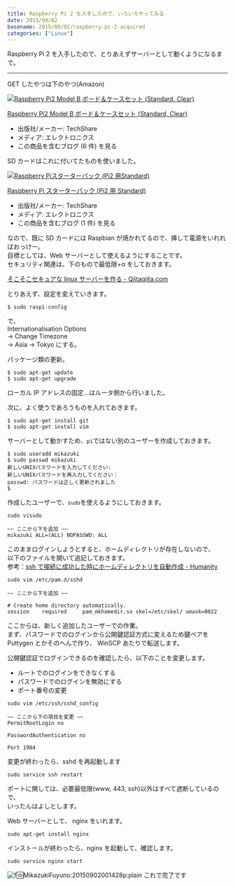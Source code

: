 ```yaml
---
title: Raspberry Pi 2 を入手したので、いろいろやってみる
date: 2015/09/02
basename: 2015/09/02/raspberry-pi-2-acquired
categories: ["Linux"]
---
```


Raspberry Pi 2 を入手したので、とりあえずサーバーとして動くようになるまで。

---

GET したやつは下のやつ(Amazon)

[![Raspberry Pi2 Model B ボード＆ケースセット (Standard, Clear)](http://ecx.images-amazon.com/images/I/51AmnWwg0PL._SL160_.jpg "Raspberry Pi2 Model B ボード＆ケースセット (Standard, Clear)")](http://www.amazon.co.jp/exec/obidos/ASIN/B00TBKFAI2/hatena-blog-22/)

[Raspberry Pi2 Model B ボード＆ケースセット (Standard, Clear)](http://www.amazon.co.jp/exec/obidos/ASIN/B00TBKFAI2/hatena-blog-22/)

- 出版社/メーカー: TechShare
- メディア: エレクトロニクス
- この商品を含むブログ (6 件) を見る

SD カードはこれに付いてたものを使いました。

[![Raspberry Piスターターパック (Pi2 用Standard)](http://ecx.images-amazon.com/images/I/51kKMMm0fzL._SL160_.jpg "Raspberry Piスターターパック (Pi2 用Standard)")](http://www.amazon.co.jp/exec/obidos/ASIN/B00TLGADDS/hatena-blog-22/)

[Raspberry Pi スターターパック (Pi2 用 Standard)](http://www.amazon.co.jp/exec/obidos/ASIN/B00TLGADDS/hatena-blog-22/)

- 出版社/メーカー: TechShare
- メディア: エレクトロニクス
- この商品を含むブログ (1 件) を見る

なので、既に SD カードには Raspbian が焼かれてるので、挿して電源をいれればおっけー。  
目標としては、Web サーバーとして使えるようにすることです。  
セキュリティ関連は、下のもので最低限+α をしておきます。

<a href="http://qiita.com/cocuh/items/e7c305ccffb6841d109c">そこそこセキュアな linux サーバーを作る - Qiita</a>[qiita.com](http://qiita.com/cocuh/items/e7c305ccffb6841d109c)

とりあえず、設定を変えていきます。

```
$ sudo raspi-config
```

で、  
Internationalisation Options  
\-> Change Timezone  
\-> Asia -> Tokyo にする。

パッケージ類の更新。

```
$ sudo apt-get update
$ sudo apt-get upgrade
```

ローカル IP アドレスの固定...はルータ側から行いました。

次に、よく使うであろうものを入れておきます。

```
$ sudo apt-get install git
$ sudo apt-get install vim
```

サーバーとして動かすため、`pi`ではない別のユーザーを作成しておきます。

```
$ sudo useradd mikazuki
$ sudo passwd mikazuki
新しいUNIXパスワードを入力してください:
新しいUNIXパスワードを再入力してください：
passwd: パスワードは正しく更新されました
$
```

作成したユーザーで、`sudo`を使えるようにしておきます。

```
sudo visudo

~~ ここから下を追加 ~~
mikazuki ALL=(ALL) NOPASSWD: ALL
```

このままログインしようとすると、ホームディレクトリが存在しないので、  
以下のファイルを開いて追記しておきます。  
参考：[ssh で接続に成功した時にホームディレクトリを自動作成 - Humanity](http://tyru.hatenablog.com/entry/20120317/pam_sshd)

```
sudo vim /etc/pam.d/sshd

~~ ここから下を追加 ~~

# Create home directory automatically.
session    required     pam_mkhomedir.so skel=/etc/skel/ umask=0022
```

ここからは、新しく追加したユーザーでの作業。  
まず、パスワードでのログインから公開鍵認証方式に変えるため鍵ペアを  
Puttygen とかそのへんで作り、 WinSCP あたりで転送します。

公開鍵認証でログインできるのを確認したら、以下のことを変更します。

- ルートでのログインをできなくする
- パスワードでのログインを無効にする
- ポート番号の変更

```
sudo vim /etc/ssh/sshd_config

~~ ここから下の項目を変更 ~~
PermitRootLogin no

PasswordAuthentication no

Port 1984

```

変更が終わったら、sshd を再起動します

```
sudo service ssh restart
```

ポートに関しては、必要最低限(www, 443, ssh)以外はすべて遮断しているので、  
いったんはよしとします。

Web サーバーとして、 nginx をいれます。

```
sudo apt-get install nginx
```

インストールが終わったら、nginx を起動して、確認します。

```
sudo service nginx start
```

![f:id:MikazukiFuyuno:20150902001428p:plain](https://assets.natsuneko.blog/images/20150902/20150902001428.png "f:id:MikazukiFuyuno:20150902001428p:plain") これで完了です
